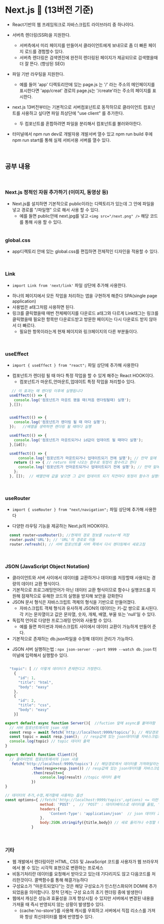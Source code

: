 # Next.js :green_book:   (13버전 기준)
-  React기반의 웹 프레임워크로 자바스크립트 라이브러리 중 하나이다.<br>
-  서버측 렌더링(SSR)을 지원한다.
    - 서버측에서 미리 페이지를 만들어서 클라이언트에게 보내므로 좀 더 빠른 페이지 로드를 경험할수 있다.<br>
    - 서버측 렌더링은 검색엔진에 완전히 렌더링된 페이지가 제공되므로 검색했을때 더 잘 뜬다. (향상된 SEO)<br>

-  파일 기반 라우팅을 지원한다. 
    - 예를 들어 'app' 디렉토리안에 있는 page.js 는 '/' 라는 주소의 메인페이지를 표시한다면 'app/creat' 경로의 page.js는 '/create'라는 주소의 페이지를 표시한다.<br>

-  next.js 13버전부터는 기본적으로 서버컴포넌트로 동작하므로 클라이언트 컴포넌트를 사용하고 싶다면 파일 최상단에 "use client" 를 추가한다. 
    - 두 컴포넌트를 혼합하려면 파일을 분리해서 컴포넌트를 불러와야한다.<br>
- 터미널에서 npm run dev로 개발자용 개발서버 열수 있고 npm run build 후에 npm run start를 통해 실제 서비서용 서버를 열수 있다.
  

<br>

## 공부 내용

<br>


### Next.js 정적인 자원 추가하기 (이미지, 동영상 등)
- Next.js를 설치하면 기본적으로 public이라는 디렉토리가 있는데 그 안에 파일을 넣고 경로를 "/파일명" 으로 해서 사용 할 수 있다.
  + 예를 들면 public안에 next.jpg를 넣고 `<img src="/next.png" />` 해당 코드를 통해 사용 할 수 있다. 
  <br>

### global.css
- app디렉토리 안에 있는 global.css를 편집하면 전체적인 디자인을 적용할 수 있다.
<br>
 

### Link
+ `import Link from 'next/link'` 파일 상단에 추가해 사용한다. <br>
- 하나의 페이지에서 모든 작업을 처리하는 앱을 구현하게 해준다 SPA(single page application)<br>
- 사용법은 a태그처럼 사용하면 된다.<br>
- 링크를 클릭했을때 매번 전체페이지를 다운로드 a태그와 다르게 Link태그는 링크를 클릭했을때 필요한 항목만 다운로드받고 방문한 페이지는 다시 다운로드 받지 않아서 더 빠르다.
    - 필요한 항목이라는게 현재 페이지와 링크페이지의 다른 부분들이다. <br>


<br>

###  useEffect

+ `import { useEffect } from "react";` 파일 상단에 추가해 사용한다 <br>
- 컴포넌트가 렌더링 될 때 마다 특정 작업을 할 수 있게 해주는 React HOOK이다.
    - 컴포넌트가 마운트,언마운트,업데이트 특정 작업을 처리할수 있다. <br>


```javascript 
   // 이 효과는 매 렌더링 이후에 실행됩니다
  useEffect(() => {
    console.log('컴포넌트가 마운트 됐을 때(처음 렌더링될때) 실행');
  },[]);


  useEffect(() => {
    console.log('컴포넌트가 렌더링 될 때 마다 실행');
  });   //배열을 생략하면 렌더링 될 때마다 실행

  useEffect(() => {
    console.log('컴포넌트가 마운트되거나 id값이 업데이트 될 때마다 실행');
  },[id]); 

  useEffect(() => {
      console.log('컴포넌트가 마운트되거나 업데이트되기 전에 실행'); // 만약 밑에 배열안에 값을 넣을 경우 업데이트 직전마다 실행
    return () => { // return 뒤에 나오는 함수로 뒷정리 함수라고 한다
      console.log('컴포넌트가 언마운트되거나 업데이트되기 전에 실행'); // 만약 밑에 배열안에 값을 넣을 경우 업데이트 직전마다 실행
    };
  }, []);  // 배열안에 값을 넣으면 그 값이 업데이트 되기 직전마다 뒷정리 함수가 실행되고 비워두면 언마운트 될때만 실행된다.


```
<br>

### useRouter
+ `import { useRouter } from "next/navigation";` 파일 상단에 추가해 사용한다 <br>
- 다양한 라우팅 기능을 제공하는 Next.js의 HOOK이다. <br>

```javascript 
  const router=useRouter(); //현재의 경로 정보를 router에 저장
  router.push('URL'); // 'URL'의 경로로 이동
  router.refresh(); // 서버 컴포넌트를 서버 쪽에서 다시 렌더링해서 새로고침


```

<br>

### JSON (JavaScript Object Notation)
-  클라이언트와 서버 사이에서 데이터를 교환하거나 데이터를 저장할때 사용되는 경량의 데이터 교환 형식이다.
  - 기본적으로 프로그래밍언어가 아닌 데이터 교환 형식이므로 함수나 실행코드를 지원해 잠재적으로 유해한 코드의 실행을 방지해 보안을 강화한다<br>
- JSON 문서 형식은 자바스크립트 객체의 형식을 기반으로 만들어졌다.
  - 자바스크립트 객체 형식과 유사하게 JSON의 데이터는 키-값 쌍으로 표시된다. 각 키는 문자열이고 값은 문자열, 숫자, 개체, 배열, 부울 또는 'null'일 수 있다.<br>
- 독립적 언어로 다양한 프로그래밍 언어와 사용할 수 있다.
  - 예를 들면 파이썬과 자바스크립트 사이에서 데이터 교환이 가능하게 만들어 준다.<br>
- 기본적으로 존재하는 db.json파일을 수정해 데이터 관리가 가능하다.
+ JSON 서버 실행하는법 : `npx json-server --port 9999 --watch db.json` 터미널에 입력해서 실행할수 있다. <br>

```javascript

  "topic": [ // 이렇게 데이터가 존재한다고 가정한다.
    {
      "id": 1,
      "title": "html",
      "body": "easy"
    },
    {
      "id": 2,
      "title": "css",
      "body": "easy"
    }]

export default async function Server(){  //fuction 앞에 async를 붙여야함
  // 서버 컴포넌트에서의 json 사용 
  const resp = await fetch(`http://localhost:9999/topics/`); // 해당경로에서 데이터를 가져와달라는 요청 후 그 데이터를 resp에 저장
  const topic = await resp.json();  // resp값에 있는 json데이터를 자바스크립트 객체로 변환해 topic 에 저장
  console.log(topic) // topic 데이터 출력
}

export default function Client(){
  // 클라이언트 컴포넌트에서의 json 사용
   fetch('http://localhost:9999/topics') // 해당경로에서 데이터를 가져와달라는 요청 후 그 데이터를 resp에 저장
            .then(resp=>resp.json()) // resp값에 있는 json데이터를 자바스크립트 객체로 변환해 result 에 저장
            .then(result=>{
                console.log(result) //topic 데이터 출력
            })
}

// 데이터의 추가,수정,제거할때 사용하는 옵션
const options={ //fetch('http://localhost:9999/topics',options) <= 이런식으로 붙여서 사용
                method: 'POST' ,  // 'POST' : 데이터베이스로 데이터를 올림, 'PATCH' : 데이터를 수정함, 'DELETE' : 데이터를 삭제함
                headers:{
                    'Content-Type': 'application/json'  // json 데이터 교환방식을 사용
                },
                body:JSON.stringify({title,body}) // 새로 올리거나 수정할 데이터를 넣는다. 데이터를 삭제할 경우에는 안써도 됨
            }

```
<br>

### 기타
-  웹 개발에서 렌더링이란 HTML, CSS 및 JavaScript 코드를 사용자가 웹 브라우저에서 볼 수 있는 시각적 표현으로 변환하는 프로세스 <br>
-  비동기처리란 데이터를 요청해서 받아오고 있는데 기다리지도 않고 다음코드를 처리한것이다. 콜백함수를 통해 해결가능하다 <br>
- 구성요소가 "마운트되었다"는 것은 해당 구성요소가 인스턴스화되어 DOM에 추가되었음을 의미합니다. 장착 단계는 구성 요소의 초기 렌더링 중에 발생한다 <br>
- 웹에서 캐싱은 성능과 효율성을 크게 향상시킬 수 있지만 서버에서 변경된 내용을 가져올 때 즉시 반영되지 않는 상황이 발생할수 있다.
  - {cache:'no-store'}를 사용해 캐시를 우회하고 서버에서 직접 리소스를 가져와 항상 최신데이터를 웹에 반영할수 있다.



